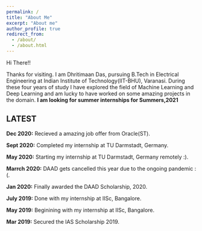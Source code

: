 ```yaml
---
permalink: /
title: "About Me"
excerpt: "About me"
author_profile: true
redirect_from: 
  - /about/
  - /about.html
---
```


Hi There!!

Thanks for visiting. I am Dhritimaan Das, pursuing B.Tech in Electrical Engineering at Indian Institute of Technology(IIT-BHU), Varanasi. During these four years of study I have explored the field of Machine Learning and Deep Learning and am lucky to have worked on some amazing projects in the domain. **I am looking for summer internships for Summers,2021**


## **LATEST**

**Dec 2020:** Recieved a amazing job offer from Oracle(ST).

**Sept 2020:** Completed my internship at TU Darmstadt, Germany.

**May 2020:** Starting my internship at TU Darmstadt, Germany remotely :).

**Marrch 2020:** DAAD gets cancelled this year due to the ongoing pandemic :(.

**Jan 2020:** Finally awarded the DAAD Scholarship, 2020.

**July 2019:** Done with my internship at IISc, Bangalore. 

**May 2019:** Beginining with my internship at IISc, Bangalore.

**Mar 2019:** Secured the IAS Scholarship 2019.

